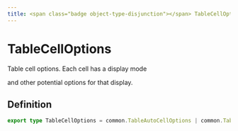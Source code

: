```yaml
---
title: <span class="badge object-type-disjunction"></span> TableCellOptions
---
```

# <span class="badge object-type-disjunction"></span> TableCellOptions

Table cell options. Each cell has a display mode

and other potential options for that display.

## Definition

```typescript
export type TableCellOptions = common.TableAutoCellOptions | common.TableSparklineCellOptions | common.TableBarGaugeCellOptions | common.TableColoredBackgroundCellOptions | common.TableColorTextCellOptions | common.TableImageCellOptions | common.TableDataLinksCellOptions | common.TableActionsCellOptions | common.TableJsonViewCellOptions;

```
